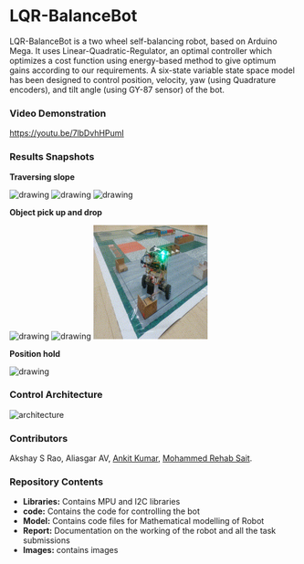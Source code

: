 # LQR-BalanceBot
LQR-BalanceBot is a two wheel self-balancing robot, based on Arduino Mega. It uses Linear-Quadratic-Regulator, an optimal controller which optimizes a cost function using energy-based method to give optimum gains according to our requirements. A six-state variable state space model has been designed to control position, velocity, yaw (using Quadrature encoders), and tilt angle (using GY-87 sensor) of the bot.

### Video Demonstration ###
https://youtu.be/7lbDvhHPumI

### Results Snapshots

**Traversing slope**

<p float="left">
  <img src="Images/bridge_first.gif" alt="drawing" width="200" height="200"/>
  <img src="Images/bridge_second.gif" alt="drawing" width="200" height="200"/>
    <img src="Images/bridge_third.gif" alt="drawing" width="200" height="200"/>

</p>

**Object pick up and drop**

<p float="left">
  <img src="Images/first_cut.gif" alt="drawing" width="200" height="200"/>
  <img src="Images/second_cut_no_sound.gif" alt="drawing" width="200" height="200"/>
    <img src="Images/thrid_cut.gif" alt="drawing" width="200" height="200"/>

</p>

**Position hold**

<p float="left">
  <img src="Images/positionhold.gif" alt="drawing" width="300" height="300"/>

</p>

### Control Architecture
<p float="left">
  <img src="Images/Optimal Control(5).png" alt="architecture"/>
</p>


### Contributors
Akshay S Rao, Aliasgar AV, [Ankit Kumar](https://github.com/Ankit-km), [Mohammed Rehab Sait](https://github.com/MohammedRehabS).


### Repository Contents ###
- **Libraries:** Contains MPU and I2C libraries
- **code:** Contains the code for controlling the bot
- **Model:** Contains code files for Mathematical modelling of Robot 
- **Report:** Documentation on the working of the robot and all the task submissions
- **Images:** contains images
